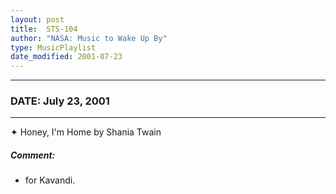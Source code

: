 ```yaml
---
layout: post
title:  STS-104
author: "NASA: Music to Wake Up By"
type: MusicPlaylist
date_modified: 2001-07-23
---
```


----
### DATE: July 23, 2001
----
✦ Honey, I'm Home by Shania Twain

##### Comment:
* for Kavandi.

